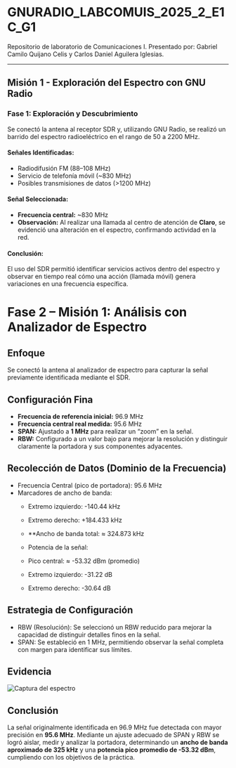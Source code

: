 # GNURADIO_LABCOMUIS_2025_2_E1C_G1
Repositorio de laboratorio de Comunicaciones I. Presentado por: Gabriel Camilo Quijano Celis y Carlos Daniel Aguilera Iglesias.

---

## Misión 1 - Exploración del Espectro con GNU Radio

### Fase 1: Exploración y Descubrimiento
Se conectó la antena al receptor SDR y, utilizando GNU Radio, se realizó un barrido del espectro radioeléctrico en el rango de 50 a 2200 MHz.

#### Señales Identificadas:
- Radiodifusión FM (88–108 MHz)  
- Servicio de telefonía móvil (~830 MHz) 
- Posibles transmisiones de datos (>1200 MHz)  

#### Señal Seleccionada:
- **Frecuencia central:** ~830 MHz  
- **Observación:** Al realizar una llamada al centro de atención de **Claro**, se evidenció una alteración en el espectro, confirmando actividad en la red.  

#### Conclusión:
El uso del SDR permitió identificar servicios activos dentro del espectro y observar en tiempo real cómo una acción (llamada móvil) genera variaciones en una frecuencia específica.

# **Fase 2 – Misión 1: Análisis con Analizador de Espectro**

## **Enfoque**
Se conectó la antena al analizador de espectro para capturar la señal previamente identificada mediante el SDR.

## **Configuración Fina**
- **Frecuencia de referencia inicial:** 96.9 MHz  
- **Frecuencia central real medida:** 95.6 MHz  
- **SPAN:** Ajustado a **1 MHz** para realizar un “zoom” en la señal.  
- **RBW:** Configurado a un valor bajo para mejorar la resolución y distinguir claramente la portadora y sus componentes adyacentes.  

## **Recolección de Datos (Dominio de la Frecuencia)**
- Frecuencia Central (pico de portadora): 95.6 MHz  
- Marcadores de ancho de banda:  
  - Extremo izquierdo: -140.44 kHz  
  - Extremo derecho: +184.433 kHz  
  - **Ancho de banda total: ≈ 324.873 kHz  

  - Potencia de la señal: 
  - Pico central: ≈ -53.32 dBm (promedio)  
  - Extremo izquierdo: -31.22 dB  
  - Extremo derecho: -30.64 dB  

## **Estrategia de Configuración**
- RBW (Resolución): Se seleccionó un RBW reducido para mejorar la capacidad de distinguir detalles finos en la señal.  
- SPAN: Se estableció en 1 MHz, permitiendo observar la señal completa con margen para identificar sus límites.  

## Evidencia
![Captura del espectro](captura_fase2.png)

## **Conclusión**
La señal originalmente identificada en 96.9 MHz fue detectada con mayor precisión en **95.6 MHz**. Mediante un ajuste adecuado de SPAN y RBW se logró aislar, medir y analizar la portadora, determinando un **ancho de banda aproximado de 325 kHz** y una **potencia pico promedio de -53.32 dBm**, cumpliendo con los objetivos de la práctica.
